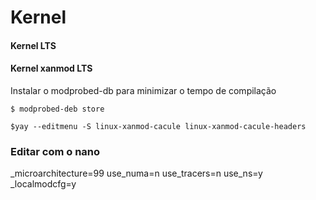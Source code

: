 # Kernel

#### Kernel LTS

#### Kernel xanmod LTS

Instalar o modprobed-db para minimizar o tempo de compilação
```
$ modprobed-deb store
```
```
$yay --editmenu -S linux-xanmod-cacule linux-xanmod-cacule-headers
```
### Editar com o nano

_microarchitecture=99
use_numa=n 
use_tracers=n 
use_ns=y 
_localmodcfg=y
